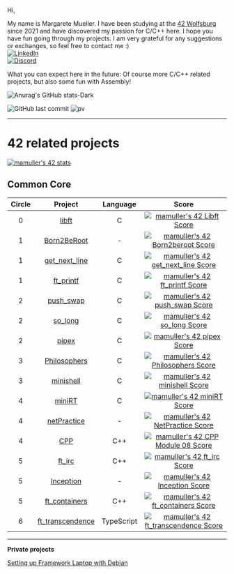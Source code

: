 Hi,

My name is Margarete Mueller. I have been studying at the [42 Wolfsburg](https://42wolfsburg.de/) since 2021 and have discovered my passion for C/C++ here. I hope you have fun going through my projects. I am very grateful for any suggestions or exchanges, so feel free to contact me :)
<br>
[![LinkedIn](https://img.shields.io/badge/-LinkedIn-0e76a8?style=flat-square&logo=linkedin&logoColor=white)](https://linkedin.com/in/margarete-mueller)
<br>
[![Discord](https://img.shields.io/badge/Discord-7289DA?style=flat-square&logo=discord&logoColor=white)](https://discordapp.com/users/793196434605867038)

What you can expect here in the future: Of course more C/C++ related projects, but also some fun with Assembly!

![Anurag's GitHub stats-Dark](https://github-readme-stats.vercel.app/api?username=Madasanya&show_icons=true&bg_color=00000000)

![GitHub last commit](https://img.shields.io/github/last-commit/Madasanya/Madasanya)
![pv](https://pageview.vercel.app/?github_user=Madasanya)

***

# 42 related projects

[![mamuller's 42 stats](https://badge42.vercel.app/api/v2/clbs09psk00060fl8zsckp2zg/stats?cursusId=21&coalitionId=undefined)](https://github.com/JaeSeoKim/badge42)

## Common Core

| Circle | Project | Language | Score |
|:-----:|:---------------:|:----:|:----:|
|     0|[libft](../../../42_libft)|C|[![mamuller's 42 Libft Score](https://badge42.vercel.app/api/v2/clbs09psk00060fl8zsckp2zg/project/2170634)](https://github.com/JaeSeoKim/badge42)|
|     1|[Born2BeRoot](../../../42_Born2BeRoot)|-|[![mamuller's 42 Born2beroot Score](https://badge42.vercel.app/api/v2/clbs09psk00060fl8zsckp2zg/project/2244565)](https://github.com/JaeSeoKim/badge42)|
|     1|[get_next_line](../../../42_get_next_line)|C|[![mamuller's 42 get_next_line Score](https://badge42.vercel.app/api/v2/clbs09psk00060fl8zsckp2zg/project/2201468)](https://github.com/JaeSeoKim/badge42)|
|     1|[ft_printf](../../../42_ft_printf)|C|[![mamuller's 42 ft_printf Score](https://badge42.vercel.app/api/v2/clbs09psk00060fl8zsckp2zg/project/2262247)](https://github.com/JaeSeoKim/badge42)|
|     2|[push_swap](../../../42_push_swap)|C|[![mamuller's 42 push_swap Score](https://badge42.vercel.app/api/v2/clbs09psk00060fl8zsckp2zg/project/2403019)](https://github.com/JaeSeoKim/badge42)|
|     2|[so_long](../../../42_so_long)|C|[![mamuller's 42 so_long Score](https://badge42.vercel.app/api/v2/clbs09psk00060fl8zsckp2zg/project/2390175)](https://github.com/JaeSeoKim/badge42)|
|     2|[pipex](../../../42_pipex)|C|[![mamuller's 42 pipex Score](https://badge42.vercel.app/api/v2/clbs09psk00060fl8zsckp2zg/project/2416925)](https://github.com/JaeSeoKim/badge42)|
|     3|[Philosophers](../../../42_Philosophers)|C|[![mamuller's 42 Philosophers Score](https://badge42.vercel.app/api/v2/clbs09psk00060fl8zsckp2zg/project/2431482)](https://github.com/JaeSeoKim/badge42)|
|     3|[minishell](../../../42_minishell)|C|[![mamuller's 42 minishell Score](https://badge42.vercel.app/api/v2/clbs09psk00060fl8zsckp2zg/project/2450585)](https://github.com/JaeSeoKim/badge42)|
|     4|[miniRT](../../../42_miniRT)|C|[![mamuller's 42 miniRT Score](https://badge42.vercel.app/api/v2/clbs09psk00060fl8zsckp2zg/project/2520157)](https://github.com/JaeSeoKim/badge42)|
|     4|[netPractice](../../../42_netPractice)|-|[![mamuller's 42 NetPractice Score](https://badge42.vercel.app/api/v2/clbs09psk00060fl8zsckp2zg/project/2542082)](https://github.com/JaeSeoKim/badge42)|
|     4|[CPP](../../../42_CPP)|C++|[![mamuller's 42 CPP Module 08 Score](https://badge42.vercel.app/api/v2/clbs09psk00060fl8zsckp2zg/project/2582216)](https://github.com/JaeSeoKim/badge42)|
|     5|[ft_irc](../../../42_ft_irc)|C++|[![mamuller's 42 ft_irc Score](https://badge42.vercel.app/api/v2/clbs09psk00060fl8zsckp2zg/project/2837363)](https://github.com/JaeSeoKim/badge42)|
|     5|[Inception](../../../42_Inception)|-|[![mamuller's 42 Inception Score](https://badge42.vercel.app/api/v2/clbs09psk00060fl8zsckp2zg/project/2837364)](https://github.com/JaeSeoKim/badge42)|
|     5|[ft_containers](../../../42_ft_containers)|C++|[![mamuller's 42 ft_containers Score](https://badge42.vercel.app/api/v2/clbs09psk00060fl8zsckp2zg/project/2583118)](https://github.com/JaeSeoKim/badge42)|
|     6|[ft_transcendence](../../../42_ft_transcendence_pk)|TypeScript|[![mamuller's 42 ft_transcendence Score](https://badge42.vercel.app/api/v2/clbs09psk00060fl8zsckp2zg/project/2862384)](https://github.com/JaeSeoKim/badge42)|

***

**Private projects**

[Setting up Framework Laptop with Debian](https://github.com/Madasanya/framework_debian)

